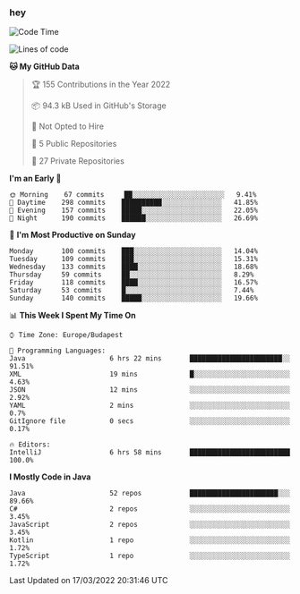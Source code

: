 ### hey

<!--START_SECTION:waka-->
![Code Time](http://img.shields.io/badge/Code%20Time-634%20hrs%201%20min-blue)

![Lines of code](https://img.shields.io/badge/From%20Hello%20World%20I%27ve%20Written-487%20Thousand%20lines%20of%20code-blue)

**🐱 My GitHub Data** 

> 🏆 155 Contributions in the Year 2022
 > 
> 📦 94.3 kB Used in GitHub's Storage 
 > 
> 🚫 Not Opted to Hire
 > 
> 📜 5 Public Repositories 
 > 
> 🔑 27 Private Repositories  
 > 
**I'm an Early 🐤** 

```text
🌞 Morning    67 commits     ██░░░░░░░░░░░░░░░░░░░░░░░   9.41% 
🌆 Daytime    298 commits    ██████████░░░░░░░░░░░░░░░   41.85% 
🌃 Evening    157 commits    █████░░░░░░░░░░░░░░░░░░░░   22.05% 
🌙 Night      190 commits    ██████░░░░░░░░░░░░░░░░░░░   26.69%

```
📅 **I'm Most Productive on Sunday** 

```text
Monday       100 commits    ███░░░░░░░░░░░░░░░░░░░░░░   14.04% 
Tuesday      109 commits    ███░░░░░░░░░░░░░░░░░░░░░░   15.31% 
Wednesday    133 commits    ████░░░░░░░░░░░░░░░░░░░░░   18.68% 
Thursday     59 commits     ██░░░░░░░░░░░░░░░░░░░░░░░   8.29% 
Friday       118 commits    ████░░░░░░░░░░░░░░░░░░░░░   16.57% 
Saturday     53 commits     █░░░░░░░░░░░░░░░░░░░░░░░░   7.44% 
Sunday       140 commits    █████░░░░░░░░░░░░░░░░░░░░   19.66%

```


📊 **This Week I Spent My Time On** 

```text
⌚︎ Time Zone: Europe/Budapest

💬 Programming Languages: 
Java                     6 hrs 22 mins       ███████████████████████░░   91.51% 
XML                      19 mins             █░░░░░░░░░░░░░░░░░░░░░░░░   4.63% 
JSON                     12 mins             ░░░░░░░░░░░░░░░░░░░░░░░░░   2.92% 
YAML                     2 mins              ░░░░░░░░░░░░░░░░░░░░░░░░░   0.7% 
GitIgnore file           0 secs              ░░░░░░░░░░░░░░░░░░░░░░░░░   0.17%

🔥 Editors: 
IntelliJ                 6 hrs 58 mins       █████████████████████████   100.0%

```

**I Mostly Code in Java** 

```text
Java                     52 repos            ██████████████████████░░░   89.66% 
C#                       2 repos             ░░░░░░░░░░░░░░░░░░░░░░░░░   3.45% 
JavaScript               2 repos             ░░░░░░░░░░░░░░░░░░░░░░░░░   3.45% 
Kotlin                   1 repo              ░░░░░░░░░░░░░░░░░░░░░░░░░   1.72% 
TypeScript               1 repo              ░░░░░░░░░░░░░░░░░░░░░░░░░   1.72%

```



 Last Updated on 17/03/2022 20:31:46 UTC
<!--END_SECTION:waka-->
